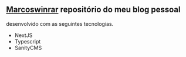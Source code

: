 ## [Marcoswinrar](https://marcoswinrar.com/) repositório do meu blog pessoal
desenvolvido com as seguintes tecnologias.

* NextJS
* Typescript
* SanityCMS  
  
